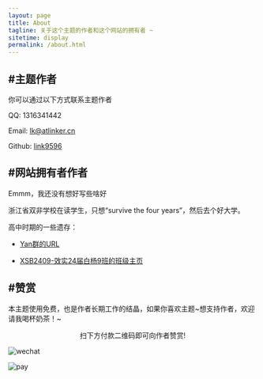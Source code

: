 ```yaml
---
layout: page
title: About
tagline: 关于这个主题的作者和这个网站的拥有者 ~
sitetime: display
permalink: /about.html
---
```


## #主题作者

你可以通过以下方式联系主题作者

QQ: 1316341442

Email: <a href="mailto:lk@atlinker.cn">lk@atlinker.cn</a>

Github: [link9596](https://github.com/link9596)

## #网站拥有者作者

Emmm，我还没有想好写些啥好  

浙江省双非学校在读学生，只想“survive the four years”，然后去个好大学。

高中时期的一些遗存：

- [Yan群的URL](https://situchengxiang.github.io/pages/usefulurls.html)

- [XSB2409-效实24届白杨9班的班级主页](https://situchengxiang.github.io/pages/xsb2409.html)


## #赞赏

本主题使用免费，也是作者长期工作的结晶，如果你喜欢主题\~想支持作者，欢迎请我喝杯奶茶！~

<center>扫下方付款二维码即可向作者赞赏!</center>

![wechat](https://atlinker.cn/pay/wechat.png)

![pay](https://atlinker.cn/pay/apay.png)
